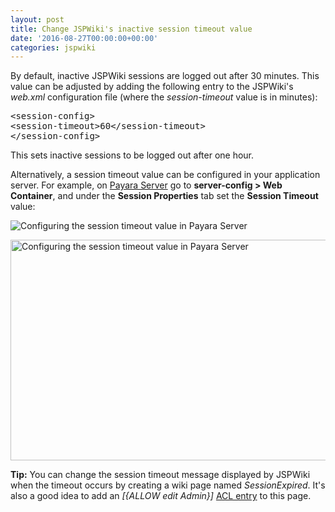 ```yaml
---
layout: post
title: Change JSPWiki's inactive session timeout value
date: '2016-08-27T00:00:00+00:00'
categories: jspwiki
---
```

<p>By default, inactive JSPWiki sessions are logged out after 30 minutes. This value can be adjusted by adding the following entry to the JSPWiki's<em> web.xml</em> configuration file (where the <em>session-timeout</em> value is in
minutes):</p> 
  <pre>&lt;session-config&gt;
&lt;session-timeout&gt;60&lt;/session-timeout&gt;
&lt;/session-config&gt;</pre> 
  <p>This sets inactive sessions to be logged out after one hour.

</p> 
  <p>Alternatively, a session timeout value can be configured in your application server. For example, on <a title="Link to Payara Server" href="http://www.payara.fish/" target="_blank">Payara Server</a> go to <strong>server-config &gt; Web Container</strong>, and under the <strong>Session Properties</strong> tab set the <strong>Session
Timeout</strong> value:</p> 
  <p><img src="https://blogs.apache.org/jspwiki/mediaresource/b329d418-f5bf-4bcc-bd1c-43a143caf86d" alt="Configuring the session timeout value in Payara Server" /><br /> </p> 
  <p><img src="https://blogs.apache.org/jspwiki/mediaresource/fdc544c1-bd08-4359-95c2-cef9fde7374b" alt="Configuring the session timeout value in Payara Server" width="843" height="353" /><br /> </p> 
  <p> </p> 
  <p><strong>Tip:</strong> You can change the session timeout message displayed by JSPWiki when the timeout occurs by creating a wiki page named <em>SessionExpired</em>. It's also a good idea to add an   <em>[{ALLOW edit Admin}]</em> <a href="https://jspwiki-wiki.apache.org/Wiki.jsp?page=Wiki.Admin.Security#section-Wiki.Admin.Security-AccessControl" title="Link to configuring JSPWiki ACLs" target="_blank">ACL entry</a> to this page.<br /></p>
